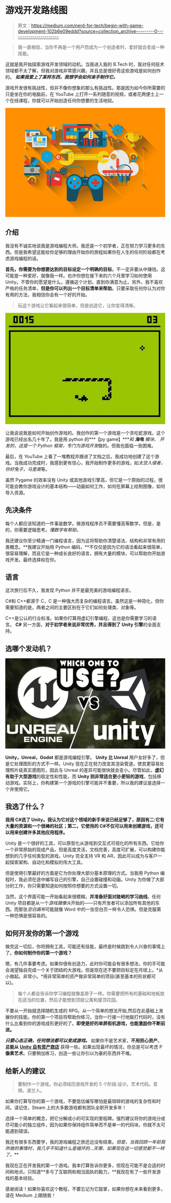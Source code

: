 # 游戏开发路线图

> 原文：<https://medium.com/nerd-for-tech/begin-with-game-development-102b6e09eddd?source=collection_archive---------0----------------------->

> 我一直相信，当你不再是一个用户而成为一个创造者时，爱好就会变成一种技能。

这就是我开始探索游戏开发领域的动机。当我进入我的 B.Tech 时，我对任何技术领域都不太了解，但我对游戏非常感兴趣，并且总是很好奇这些游戏是如何创作的。 ***如果我爱上了某样东西，我想学会如何亲手制作它。***

游戏开发很有挑战性，但并不像你想象的那么有挑战性。那是因为如今你所需要的只是坐在你的电脑前，在 YouTube 上打开一系列随意的视频，或者花两便士上一个在线课程，你就可以开始创造任何你想要的生活地狱。

![](img/e4d534dd9fef1c406a4d184fad06b964.png)

## 介绍

我没有不诚实地说我是游戏编程大师。我还是一个初学者，正在努力学习更多的东西。但是我希望这能给你足够的理由开始你的旅程如果你在人生的任何阶段都在考虑游戏编程的话。

**首先，你需要为你想要达到的目标设定一个明确的目标**。不一定非要从中赚钱。这可能是一种爱好，就像我一样。也许你想在接下来的六个月里学习如何使用 Unity。不管你的愿望是什么，遵循这个计划，直到你满意为止。另外，我不喜欢严格的任务清单，**但是你可以列出一个目标清单来帮助**。只要采取任何你认为对你有用的方法，我相信你会有一个好的开始。

> 玩这个游戏让它看起来很简单，但是创造它，让你变得清晰。

![](img/8669bf2449a9fdc55399fcd46da7427c.png)

让我说说我是如何开始创作游戏的。我创作的第一个游戏是一个贪吃蛇游戏，这个游戏已经出名几十年了。我是用 python 的***【py game】****和* ***海龟*** *模块、* *开发的，这是一个 Python 框架，专门为游戏开发*做的。但我也面临一些困难。

最后，在 YouTube 上看了一堆教程并跟进了文档之后，我成功地创建了这个游戏。当我成功完成时，我感到更有信心，我开始制作更多的游戏，如*太空入侵者，你好兔子，马里奥*等。

虽然 Pygame 的效率没有 Unity 或其他游戏引擎高，但它是一个原始的过程，很可能会教你游戏设计的基本结构——动画如何工作，如何在屏幕上绘制图像，如何导入资源。

## 先决条件

每个人都应该知道的一件事是数学。做游戏程序员不需要懂高等数学。但是，是的，你需要逻辑思考。*懂数学有帮助。*

我还建议你至少精通一门编程语言，因为这将帮助你清楚语法、结构和非常有用的类概念。**我建议开始用 Python 编码，**不仅仅是因为它的语法看起来很简单，很容易理解，而且它是一种成长良好的语言，拥有大量的模块，可以帮助你开始游戏开发。最终选择权在你。

## 语言

这次旅行后不久，我发现 Python 并不是最完美的游戏编程语言。

C#和 C++都源于 C，C 是一种强大而复杂的编程语言。虽然这是一种简化，但你需要知道的是，两者之间的主要区别在于它们如何处理类、对象等。

C++是公认的行业标准。如果你打算用虚幻引擎编程，这也是你需要学习的语言。 **C#** 另一方面，**对于初学者来说非常优秀，并且得到了 Unity 引擎**的全面支持。

## 选哪个发动机？

![](img/3c5e9b93fe7e4d5c5cf9715d3dfcfbdd.png)

**Unity，Unreal，Godot** 都是游戏编程引擎。 **Unity 比 Unreal** 用户友好多了，但是它处理图形的方式不一样。Unity 现在正在努力改变其渲染管道，使其更容易处理照片级真实感图形，因此与 Unreal 的差异可能很快就会变小。尽管如此，**虚幻有助于大型游戏**的稳定性和性能，而 **Unity 则非常适合更小更轻的游戏**，包括移动游戏。实际上，你构建第一个游戏的引擎可能并不重要，所以我的建议是选择一个并使用它。

## 我选了什么？

**我用 C#选了 Unity。我认为它对这个领域的新手来说已经足够了，原因有二:它有大量的资源和一个很棒的社区；第二，它使用的 C#不仅可以用来创建游戏，还可以用来创建许多其他应用程序。**

Unity 是一个很好的工具，可以原型化从游戏到交互式可视化的所有东西。它给你一个非常原始的现成产品，但是高度灵活，文档完善，高度可扩展，可以构建你能想到的几乎任何类型的游戏。Unity 完全支持 VR 和 AR，因此可以成为与客户一起探索架构、自动化和模拟的伟大工具。

但是使用引擎最好的方面是它为你处理大部分基本原理的方式。当我用 Python 编程时，我必须在途中编写自己的引擎，自己设置碰撞和动画。Unity 为你做了大部分的工作，你只需要知道如何按照你想要的方式设置一切。

当然，这个界面可能一开始看起来很模糊，**并准备好面对陡峭的学习曲线**。任何 Unity 项目都是从一个*游戏摄像头*开始的——只有开发者可以添加所有其他的东西。而那张*空白画布*可能就像 Word 中的一张空白页一样令人恐惧。但是克服第一种恐惧是很容易的。

## 如何开发你的第一个游戏

做完这一切后，你将拥有工具，可能还有技能，最终是时候跳到令人兴奋的事情上了。**你如何制作你的第一个游戏？**

嗯，有几件事要考虑。如果你很有创造力，此时你可能会有很多想法，你的手可能会渴望独自完成一个关于团结的大游戏。但是现在还不要把目标定在月球上。*从小做起。非常小。*用非常简单的资产做非常简单的项目(甚至基本的形状都可以)。

> 每个人都会告诉你学习编程就像盖房子一样。你需要把所有的基础和地板放在适当的位置，然后才能想到顶层公寓和屋顶花园。

不要从一开始就选择随机生成的 RPG。从一个简单的想法开始,然后在此基础上发展你的技能。你的第一个项目将帮助你练习，当你一行接一行地敲打代码时，没有什么比看到你的游戏成形更好的了。**即使是好的单屏街机游戏，也能激励你不断前进。**

***只要心态正确，任何想法都可以变成游戏。*** 如果你不是艺术家，**不用担心资产**。**总能从** [**Unity 自有资产商店**](https://www.google.com/url?sa=t&rct=j&q=&esrc=s&source=web&cd=1&ved=2ahUKEwjEqrqJuc3kAhWiRBUIHW_9DasQFjAAegQIBRAC&url=https%3A%2F%2Fassetstore.unity.com%2F&usg=AOvVaw2yuOguWwX96rCdNCFDJyu1) 获得一些。如果出现最坏的情况，你总是可以考虑 P **像素艺术**。只要稍加练习，创造一些让你引以为豪的东西并不难。

## 给新人的建议

> 要制作一个游戏，你必须经历游戏开发的 5 个阶段:设计。艺术代码。音频。波兰人。

如果你打算写你的第一个游戏，不要低估编写哪怕是最琐碎的游戏的复杂性和时间。请记住，Steam 上的大多数游戏都有团队全职开发多年！

选择一个简单的概念，把它分解成小的可实现的里程碑。强烈建议将你的游戏分成尽可能小的独立组件，因为如果你保持组件简单而不是单一的代码块，你就不太可能遇到错误。

我还有很多东西要学，我的游戏编程之旅还远没有结束。**但是，当我回顾一年前我所做的事情时，我几乎不知道什么是循环的*…天哪，如果现在这一切感觉都不一样了。***

我现在正在开发我的第一个游戏。我本打算告诉你更多，但现在可能不是合适的时间和地点。只知道**多亏了互联网和相当固执的毅力，**我现在有了一些开发游戏的基本经验。

感谢阅读！如果你喜欢这个教程，不要忘记为它鼓掌，如果你想在未来看到更多，请在 Medium 上跟随我！